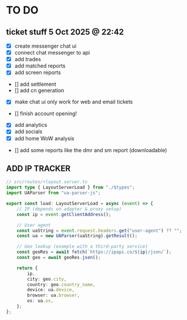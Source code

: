 # TO DO

## ticket stuff 5 Oct 2025 @ 22:42

- [x] create messenger chat ui
- [x] connect chat messenger to api
- [x] add trades
- [x] add matched reports
- [x] add screen reports
- [] add settlement
- [] add cn generation
- [x] make chat ui only work for web and email tickets
- [] finish account opening!
- [x] add analytics
- [x] add socials
- [x] add home WoW analysis
- [] add some reports like the dmr and sm report (downloadable)

## ADD IP TRACKER

```ts
// src/routes/+layout.server.ts
import type { LayoutServerLoad } from "./$types";
import UAParser from "ua-parser-js";

export const load: LayoutServerLoad = async (event) => {
	// IP (depends on adapter & proxy setup)
	const ip = event.getClientAddress();

	// User agent
	const uaString = event.request.headers.get("user-agent") ?? "";
	const ua = new UAParser(uaString).getResult();

	// Geo lookup (example with a third-party service)
	const geoRes = await fetch(`https://ipapi.co/${ip}/json/`);
	const geo = await geoRes.json();

	return {
		ip,
		city: geo.city,
		country: geo.country_name,
		device: ua.device,
		browser: ua.browser,
		os: ua.os,
	};
};
```
